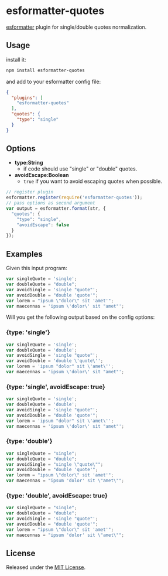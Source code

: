 # esformatter-quotes

[esformatter](https://github.com/millermedeiros/esformatter) plugin for
single/double quotes normalization.


## Usage

install it:

```sh
npm install esformatter-quotes
```

and add to your esformatter config file:

```json
{
  "plugins": [
    "esformatter-quotes"
  ],
  "quotes": {
    "type": "single"
  }
}
```


## Options

  - **type:String**
    - if code should use "single" or "double" quotes.
  - **avoidEscape:Boolean**
    - `true` if you want to avoid escaping quotes when possible.

```js
// register plugin
esformatter.register(require('esformatter-quotes'));
// pass options as second argument
var output = esformatter.format(str, {
  "quotes": {
    "type": "single",
    "avoidEscape": false
  }
});
```

## Examples

Given this input program:

```js
var singleQuote = 'single';
var doubleQuote = "double";
var avoidSingle = 'single "quote"';
var avoidDouble = "double 'quote'";
var lorem = "ipsum \"dolor\" sit 'amet'";
var maecennas = 'ipsum \'dolor\' sit "amet"';
```

Will you get the following output based on the config options:


### {type: 'single'}

```js
var singleQuote = 'single';
var doubleQuote = 'double';
var avoidSingle = 'single "quote"';
var avoidDouble = 'double \'quote\'';
var lorem = 'ipsum "dolor" sit \'amet\'';
var maecennas = 'ipsum \'dolor\' sit "amet"';
```

### {type: 'single', avoidEscape: true}

```js
var singleQuote = 'single';
var doubleQuote = 'double';
var avoidSingle = 'single "quote"';
var avoidDouble = "double 'quote'";
var lorem = 'ipsum "dolor" sit \'amet\'';
var maecennas = 'ipsum \'dolor\' sit "amet"';
```

### {type: 'double'}

```js
var singleQuote = "single";
var doubleQuote = "double";
var avoidSingle = "single \"quote\"";
var avoidDouble = "double 'quote'";
var lorem = "ipsum \"dolor\" sit 'amet'";
var maecennas = "ipsum 'dolor' sit \"amet\"";
```

### {type: 'double', avoidEscape: true}

```js
var singleQuote = "single";
var doubleQuote = "double";
var avoidSingle = 'single "quote"';
var avoidDouble = "double 'quote'";
var lorem = "ipsum \"dolor\" sit 'amet'";
var maecennas = "ipsum 'dolor' sit \"amet\"";
```


## License

Released under the [MIT License](http://opensource.org/licenses/MIT).

